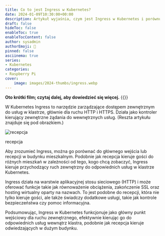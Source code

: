 ```yaml
---
title: Co to jest Ingress w Kubernetes?
date: 2024-01-09T10:30:00+00:00
description: Artykuł wyjaśnia, czym jest Ingress w Kubernetes i porównuje to do głównego wejścia lub recepcji.
draft: false
hideToc: false
enableToc: true
enableTocContent: false
author: sysadmin
authorEmoji: 🐧
pinned: false
asciinema: true
series:
- Kubernetes
categories:
- Raspberry Pi
cover:
    image: images/2024-thumbs/ingress.webp
---
```

**Oto krótki film; czytaj dalej, aby dowiedzieć się więcej.**
{{<youtube DahTLuhhV60>}}

W Kubernetes Ingress to narzędzie zarządzające dostępem zewnętrznym do usług w klastrze, głównie dla ruchu HTTP i HTTPS. Działa jako kontroler kierujący zewnętrzne żądania do wewnętrznych usług. (Reszta artykułu znajduje się pod obrazkiem.)

![recepcja](/images/2024/reception.webp "recepcja")<figcaption>recepcja</figcaption>

Aby zrozumieć Ingress, można go porównać do głównego wejścia lub recepcji w budynku mieszkalnym. Podobnie jak recepcja kieruje gości do różnych mieszkań w zależności od tego, kogo chcą zobaczyć, Ingress kieruje przychodzący ruch zewnętrzny do odpowiednich usług w klastrze Kubernetes.

Ingress działa na warstwie aplikacyjnej stosu sieciowego (HTTP) i może oferować funkcje takie jak równoważenie obciążenia, zakończenie SSL oraz hosting wirtualny oparty na nazwach. To jest podobne do recepcji, która nie tylko kieruje gości, ale także świadczy dodatkowe usługi, takie jak kontrole bezpieczeństwa czy pomoc informacyjna.

Podsumowując, Ingress w Kubernetes funkcjonuje jako główny punkt wejściowy dla ruchu zewnętrznego, efektywnie kierując go do odpowiednich usług wewnątrz klastra, podobnie jak recepcja kieruje odwiedzających w dużym budynku.